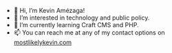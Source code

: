 - 👋 Hi, I’m Kevin Amézaga!
- 👀 I’m interested in technology and public policy.
- 🌱 I’m currently learning Craft CMS and PHP.
- 📫 You can reach me at any of my contact options on [mostlikelykevin.com](https://mostlikelykevin.com)
